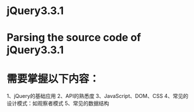# jQuery3.3.1
# Parsing the source code of jQuery3.3.1

# 需要掌握以下内容：
1、jQuery的基础应用
2、API的熟悉度
3、JavaScript、DOM、CSS
4、常见的设计模式：如观察者模式
5、常见的数据结构

